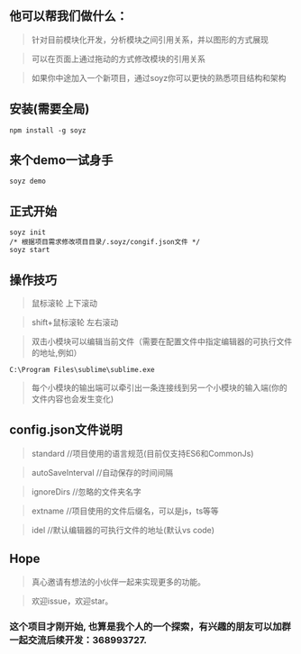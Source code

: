 
## 他可以帮我们做什么：
> 针对目前模块化开发，分析模块之间引用关系，并以图形的方式展现

> 可以在页面上通过拖动的方式修改模块的引用关系

> 如果你中途加入一个新项目，通过soyz你可以更快的熟悉项目结构和架构



## 安装(需要全局)
````
npm install -g soyz
````
## 来个demo一试身手
````
soyz demo
````
## 正式开始
````
soyz init
/* 根据项目需求修改项目目录/.soyz/congif.json文件 */
soyz start
````

## 操作技巧
> 鼠标滚轮           上下滚动

> shift+鼠标滚轮     左右滚动

> 双击小模块可以编辑当前文件（需要在配置文件中指定编辑器的可执行文件的地址,例如）

````
C:\Program Files\sublime\sublime.exe
````

> 每个小模块的输出端可以牵引出一条连接线到另一个小模块的输入端(你的文件内容也会发生变化)

## config.json文件说明
> standard          //项目使用的语言规范(目前仅支持ES6和CommonJs)

> autoSaveInterval  //自动保存的时间间隔

> ignoreDirs        //忽略的文件夹名字

> extname           //项目使用的文件后缀名，可以是js，ts等等

> idel              //默认编辑器的可执行文件的地址(默认vs code)

## Hope
> 真心邀请有想法的小伙伴一起来实现更多的功能。

> 欢迎issue，欢迎star。


### 这个项目才刚开始, 也算是我个人的一个探索，有兴趣的朋友可以加群一起交流后续开发：368993727.
